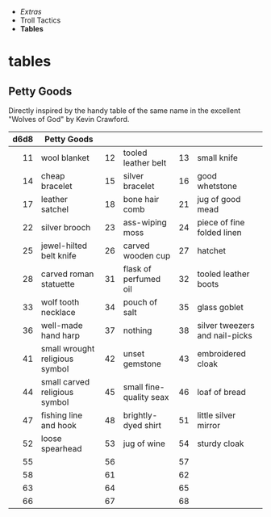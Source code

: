 
<!-- .margin.compass -->
* _Extras_
* Troll Tactics
* **Tables**

# tables

## Petty Goods

Directly inspired by the handy table of the same name in the excellent "Wolves of God" by Kevin Crawford.

| d6d8 | Petty Goods |   |   |   |   |
|--:|---|--:|---|--:|---|
| 11 | wool blanket                   | 12 | tooled leather belt     | 13 | small knife                    |
| 14 | cheap bracelet                 | 15 | silver bracelet         | 16 | good whetstone                 |
| 17 | leather satchel                | 18 | bone hair comb          | 21 | jug of good mead               |
| 22 | silver brooch                  | 23 | ass-wiping moss         | 24 | piece of fine folded linen     |
| 25 | jewel-hilted belt knife        | 26 | carved wooden cup       | 27 | hatchet                        |
| 28 | carved roman statuette         | 31 | flask of perfumed oil   | 32 | tooled leather boots           |
| 33 | wolf tooth necklace            | 34 | pouch of salt           | 35 | glass goblet                   |
| 36 | well-made hand harp            | 37 | nothing                 | 38 | silver tweezers and nail-picks |
| 41 | small wrought religious symbol | 42 | unset gemstone          | 43 | embroidered cloak              |
| 44 | small carved religious symbol  | 45 | small fine-quality seax | 46 | loaf of bread                  |
| 47 | fishing line and hook          | 48 | brightly-dyed shirt     | 51 | little silver mirror           |
| 52 | loose spearhead                | 53 | jug of wine             | 54 | sturdy cloak                   |
| 55 |                                | 56 |                         | 57 |                                |
| 58 |                                | 61 |                         | 62 |                                |
| 63 |                                | 64 |                         | 65 |                                |
| 66 |                                | 67 |                         | 68 |                                |


